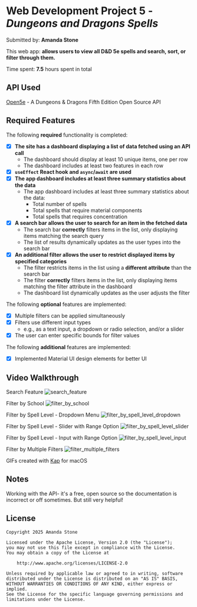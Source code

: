# Web Development Project 5 - *Dungeons and Dragons Spells*

Submitted by: **Amanda Stone**

This web app: **allows users to view all D&D 5e spells and search, sort, or filter through them.**

Time spent: **7.5** hours spent in total

## API Used

[Open5e](https://open5e.com/) - A Dungeons & Dragons Fifth Edition Open Source API

## Required Features

The following **required** functionality is completed:

- [x] **The site has a dashboard displaying a list of data fetched using an API call**
  - The dashboard should display at least 10 unique items, one per row
  - The dashboard includes at least two features in each row
- [x] **`useEffect` React hook and `async`/`await` are used**
- [x] **The app dashboard includes at least three summary statistics about the data** 
  - The app dashboard includes at least three summary statistics about the data:
    - Total number of spells
    - Total spells that require material components
    - Total spells that requires concentration
- [x] **A search bar allows the user to search for an item in the fetched data**
  - The search bar **correctly** filters items in the list, only displaying items matching the search query
  - The list of results dynamically updates as the user types into the search bar
- [x] **An additional filter allows the user to restrict displayed items by specified categories**
  - The filter restricts items in the list using a **different attribute** than the search bar 
  - The filter **correctly** filters items in the list, only displaying items matching the filter attribute in the dashboard
  - The dashboard list dynamically updates as the user adjusts the filter

The following **optional** features are implemented:

- [x] Multiple filters can be applied simultaneously
- [x] Filters use different input types
  - e.g., as a text input, a dropdown or radio selection, and/or a slider
- [x] The user can enter specific bounds for filter values

The following **additional** features are implemented:

* [x] Implemented Material UI design elements for better UI
      
## Video Walkthrough

Search Feature
![search_feature](https://github.com/user-attachments/assets/2fd4bee8-93b1-4764-8411-5d4e96ca46f6)

Filter by School
![filter_by_school](https://github.com/user-attachments/assets/f82c1c9e-4d96-4de6-9d95-bc195c70aecc)

Filter by Spell Level - Dropdown Menu
![filter_by_spell_level_dropdown](https://github.com/user-attachments/assets/ff5fc0fe-eb07-4fb5-a39f-a9b0aed7d579)

Filter by Spell Level - Slider with Range Option
![filter_by_spell_level_slider](https://github.com/user-attachments/assets/b4ef30f9-e551-4789-b6a5-e9dfdc151990)

Filter by Spell Level - Input with Range Option
![filter_by_spell_level_input](https://github.com/user-attachments/assets/1fdc6412-3cac-4813-beb7-6b1f9d8eb9e8)

Filter by Multiple Filters
![filter_multiple_filters](https://github.com/user-attachments/assets/a96df6b0-56dc-46b0-ac95-da57008fb3b5)

GIFs created with [Kap](https://getkap.co/) for macOS

## Notes

Working with the API- it's a free, open source so the documentation is incorrect or off sometimes. But still very helpful!

## License

    Copyright 2025 Amanda Stone

    Licensed under the Apache License, Version 2.0 (the "License");
    you may not use this file except in compliance with the License.
    You may obtain a copy of the License at

        http://www.apache.org/licenses/LICENSE-2.0

    Unless required by applicable law or agreed to in writing, software
    distributed under the License is distributed on an "AS IS" BASIS,
    WITHOUT WARRANTIES OR CONDITIONS OF ANY KIND, either express or implied.
    See the License for the specific language governing permissions and
    limitations under the License.

